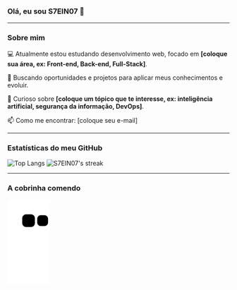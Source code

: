### Olá, eu sou S7EIN07 👋

---

### Sobre mim

💻 Atualmente estou estudando desenvolvimento web, focado em **[coloque sua área, ex: Front-end, Back-end, Full-Stack]**.

🚀 Buscando oportunidades e projetos para aplicar meus conhecimentos e evoluir.

💬 Curioso sobre **[coloque um tópico que te interesse, ex: inteligência artificial, segurança da informação, DevOps]**.

📫 Como me encontrar: [coloque seu e-mail]

---

### Estatísticas do meu GitHub

![Top Langs](https://github-readme-stats.vercel.app/api/top-langs/?username=S7EIN07&layout=compact&theme=dark)
![S7EIN07's streak](https://github-readme-streak-stats.herokuapp.com/?user=S7EIN07&theme=dark)

---

### A cobrinha comendo

![Snake animation](https://github.com/S7EIN07/S7EIN07/raw/output/github-contribution-grid-snake.svg)

